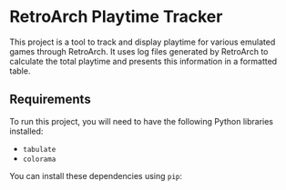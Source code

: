 # RetroArch Playtime Tracker

This project is a tool to track and display playtime for various emulated games through RetroArch. It uses log files generated by RetroArch to calculate the total playtime and presents this information in a formatted table.

## Requirements

To run this project, you will need to have the following Python libraries installed:

- `tabulate`
- `colorama`

You can install these dependencies using `pip`:





